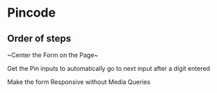 # Pincode

## Order of steps

~Center the Form on the Page~

Get the Pin inputs to automatically go to next input after a digit entered

Make the form Responsive without Media Queries
